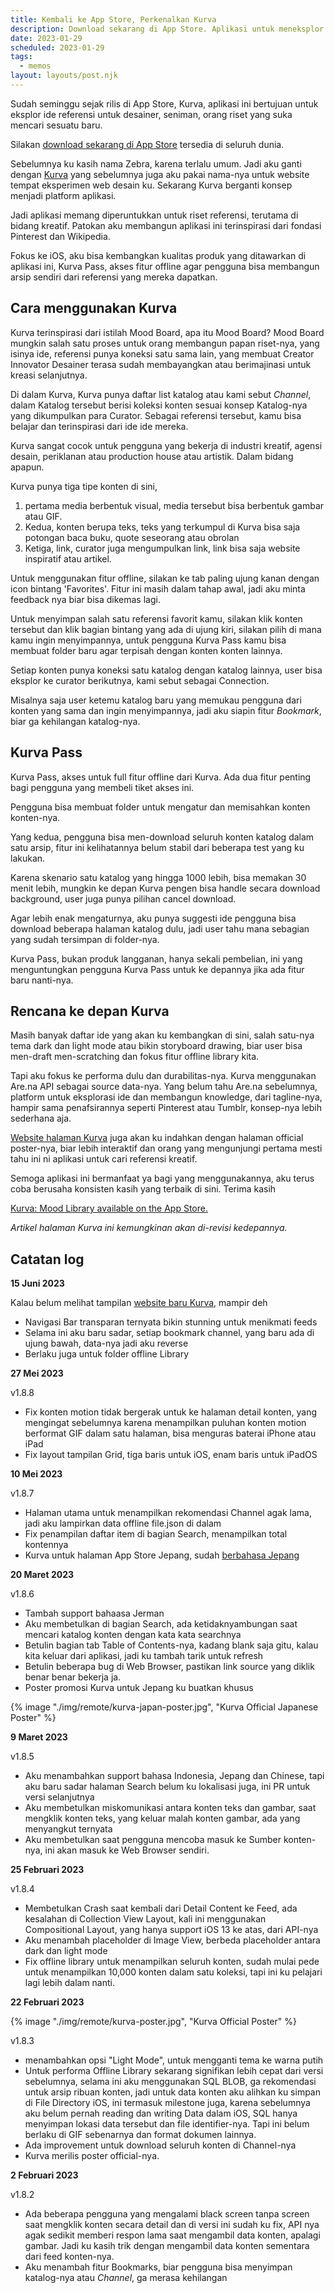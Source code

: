 ```yaml
---
title: Kembali ke App Store, Perkenalkan Kurva
description: Download sekarang di App Store. Aplikasi untuk meneksplor ide
date: 2023-01-29
scheduled: 2023-01-29
tags:
  - memos
layout: layouts/post.njk
---
```


Sudah seminggu sejak rilis di App Store, Kurva, aplikasi ini bertujuan untuk eksplor ide referensi untuk desainer, seniman, orang riset yang suka mencari sesuatu baru.

Silakan [download sekarang di App Store](https://apps.apple.com/app/kurva-mood-library/id1470940049) tersedia di seluruh dunia. 

Sebelumnya ku kasih nama Zebra, karena terlalu umum. Jadi aku ganti dengan [Kurva](https://kurva.xyz) yang sebelumnya juga aku pakai nama-nya untuk website tempat eksperimen web desain ku. Sekarang Kurva berganti konsep menjadi platform aplikasi.

Jadi aplikasi memang diperuntukkan untuk riset referensi, terutama di bidang kreatif. Patokan aku membangun aplikasi ini terinspirasi dari fondasi Pinterest dan Wikipedia.

Fokus ke iOS, aku bisa kembangkan kualitas produk yang ditawarkan di aplikasi ini, Kurva Pass, akses fitur offline agar pengguna bisa membangun arsip sendiri dari referensi yang mereka dapatkan. 

## Cara menggunakan Kurva

Kurva terinspirasi dari istilah Mood Board, apa itu Mood Board? Mood Board mungkin salah satu proses untuk orang membangun papan riset-nya, yang isinya ide, referensi punya koneksi satu sama lain, yang membuat Creator Innovator Desainer terasa sudah membayangkan atau berimajinasi untuk kreasi selanjutnya.

Di dalam Kurva, Kurva punya daftar list katalog atau kami sebut *Channel*, dalam Katalog tersebut berisi koleksi konten sesuai konsep Katalog-nya yang dikumpulkan para Curator. Sebagai referensi tersebut, kamu bisa belajar dan terinspirasi dari ide ide mereka.

Kurva sangat cocok untuk pengguna yang bekerja di industri kreatif, agensi desain, periklanan atau production house atau artistik. Dalam bidang apapun. 

Kurva punya tiga tipe konten di sini, 
1. pertama media berbentuk visual, media tersebut bisa berbentuk gambar atau GIF. 
2. Kedua, konten berupa teks, teks yang terkumpul di Kurva bisa saja potongan baca buku, quote seseorang atau obrolan
3. Ketiga, link, curator juga mengumpulkan link, link bisa saja website inspiratif atau artikel.

Untuk menggunakan fitur offline, silakan ke tab paling ujung kanan dengan icon bintang 'Favorites'. Fitur ini masih dalam tahap awal, jadi aku minta feedback nya biar bisa dikemas lagi.

Untuk menyimpan salah satu referensi favorit kamu, silakan klik konten tersebut dan klik bagian bintang yang ada di ujung kiri, silakan pilih di mana kamu ingin menyimpannya, untuk pengguna Kurva Pass kamu bisa membuat folder baru agar terpisah dengan konten konten lainnya.

Setiap konten punya koneksi satu katalog dengan katalog lainnya, user bisa eksplor ke curator berikutnya, kami sebut sebagai Connection.

Misalnya saja user ketemu katalog baru yang memukau pengguna dari konten yang sama dan ingin menyimpannya, jadi aku siapin fitur *Bookmark*, biar ga kehilangan katalog-nya.

## Kurva Pass

Kurva Pass, akses untuk full fitur offline dari Kurva. Ada dua fitur penting bagi pengguna yang membeli tiket akses ini.

Pengguna bisa membuat folder untuk mengatur dan memisahkan konten konten-nya. 

Yang kedua, pengguna bisa men-download seluruh konten katalog dalam satu arsip, fitur ini kelihatannya belum stabil dari beberapa test yang ku lakukan. 

Karena skenario satu katalog yang hingga 1000 lebih, bisa memakan 30 menit lebih, mungkin ke depan Kurva pengen bisa handle secara download background, user juga punya pilihan cancel download. 

Agar lebih enak mengaturnya, aku punya suggesti ide pengguna bisa download beberapa halaman katalog dulu, jadi user tahu mana sebagian yang sudah tersimpan di folder-nya. 

Kurva Pass, bukan produk langganan, hanya sekali pembelian, ini yang menguntungkan pengguna Kurva Pass untuk ke depannya jika ada fitur baru nanti-nya.

## Rencana ke depan Kurva

Masih banyak daftar ide yang akan ku kembangkan di sini, salah satu-nya tema dark dan light mode atau bikin storyboard drawing, biar user bisa men-draft men-scratching dan fokus fitur offline library kita.

Tapi aku fokus ke performa dulu dan durabilitas-nya. Kurva menggunakan Are.na API sebagai source data-nya. Yang belum tahu Are.na sebelumnya, platform untuk eksplorasi ide dan membangun knowledge, dari tagline-nya, hampir sama penafsirannya seperti Pinterest atau Tumblr, konsep-nya lebih sederhana aja.

[Website halaman Kurva](https://kurva.xyz) juga akan ku indahkan dengan halaman official poster-nya, biar lebih interaktif dan orang yang mengunjungi pertama mesti tahu ini ni aplikasi untuk cari referensi kreatif. 

Semoga aplikasi ini bermanfaat ya bagi yang menggunakannya, aku terus coba berusaha konsisten kasih yang terbaik di sini. Terima kasih

[Kurva: Mood Library available on the App Store.](https://apps.apple.com/app/kurva-mood-library/id1470940049)

*Artikel halaman Kurva ini kemungkinan akan di-revisi kedepannya.*

## Catatan log

**15 Juni 2023**

Kalau belum melihat tampilan [website baru Kurva](https://kurva.xyz), mampir deh

- Navigasi Bar transparan ternyata bikin stunning untuk menikmati feeds
- Selama ini aku baru sadar, setiap bookmark channel, yang baru ada di ujung bawah, data-nya
jadi aku reverse
- Berlaku juga untuk folder offline Library

**27 Mei 2023**

v1.8.8

- Fix konten motion tidak bergerak untuk ke halaman detail konten, yang mengingat sebelumnya karena menampilkan puluhan konten motion berformat GIF dalam satu halaman, bisa menguras baterai iPhone atau iPad
- Fix layout tampilan Grid, tiga baris untuk iOS, enam baris untuk iPadOS

**10 Mei 2023**

v1.8.7

- Halaman utama untuk menampilkan rekomendasi Channel agak lama, jadi aku lampirkan data offline file.json di dalam
- Fix penampilan daftar item di bagian Search, menampilkan total kontennya
- Kurva untuk halaman App Store Jepang, sudah [berbahasa Jepang](https://apps.apple.com/jp/app/kurva-mood-library/id1470940049?platform=iphone)

**20 Maret 2023**

v1.8.6

- Tambah support bahaasa Jerman
- Aku membetulkan di bagian Search, ada ketidaknyambungan saat mencari katalog konten dengan kata kata searchnya
- Betulin bagian tab Table of Contents-nya, kadang blank saja gitu, kalau kita keluar dari aplikasi, jadi ku tambah tarik untuk refresh
- Betulin beberapa bug di Web Browser, pastikan link source yang diklik benar benar bekerja ja.
- Poster promosi Kurva untuk Jepang ku buatkan khusus

{% image "./img/remote/kurva-japan-poster.jpg", "Kurva Official Japanese Poster" %}

**9 Maret 2023**

v1.8.5

- Aku menambahkan support bahasa Indonesia, Jepang dan Chinese, tapi aku baru sadar halaman Search belum ku lokalisasi juga, ini PR untuk versi selanjutnya
- Aku membetulkan miskomunikasi antara konten teks dan gambar, saat mengklik konten teks, yang keluar malah konten gambar, ada yang menyangkut ternyata
- Aku membetulkan saat pengguna mencoba masuk ke Sumber konten-nya, ini akan masuk ke Web Browser sendiri.

**25 Februari 2023**

v1.8.4

- Membetulkan Crash saat kembali dari Detail Content ke Feed, ada kesalahan di Collection View Layout, kali ini menggunakan Compositional Layout, yang hanya support iOS 13 ke atas, dari API-nya
- Aku menambah placeholder di Image View, berbeda placeholder antara dark dan light mode
- Fix offline library untuk menampilkan seluruh konten, sudah mulai pede untuk menampilkan 10,000 konten dalam satu koleksi, tapi ini ku pelajari lagi lebih dalam nanti.

**22 Februari 2023**

{% image "./img/remote/kurva-poster.jpg", "Kurva Official Poster" %}

v1.8.3

- menambahkan opsi "Light Mode", untuk mengganti tema ke warna putih
- Untuk performa Offline Library sekarang signifikan lebih cepat dari versi sebelumnya, selama ini aku menggunakan SQL BLOB, ga rekomendasi untuk arsip ribuan konten, jadi untuk data konten aku alihkan ku simpan di File Directory iOS, ini termasuk milestone juga, karena sebelumnya aku belum pernah reading dan writing Data dalam iOS, SQL hanya menyimpan lokasi data tersebut dan file identifier-nya. Tapi ini belum berlaku di GIF sebenarnya dan format dokumen lainnya.
- Ada improvement untuk download seluruh konten di Channel-nya
- Kurva merilis poster official-nya.

**2 Februari 2023**

v1.8.2

- Ada beberapa pengguna yang mengalami black screen tanpa screen saat mengklik konten secara detail dan di versi ini sudah ku fix, API nya agak sedikit memberi respon lama saat mengambil data konten, apalagi gambar. Jadi ku kasih trik dengan mengambil data konten sementara dari feed konten-nya.
- Aku menambah fitur Bookmarks, biar pengguna bisa menyimpan katalog-nya atau *Channel*, ga merasa kehilangan